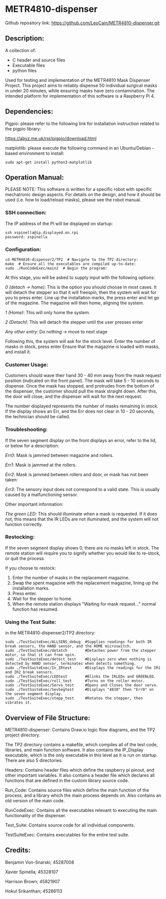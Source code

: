 # METR4810-dispenser
Github repository link:
https://github.com/LeoCain/METR4810-dispenser.git

## Description:
A collection of:
- C header and source files
- Executable files
- python files

Used for testing and implementation of the METR4810 Mask Dispenser Project. This project aims to reliably dispense 50 individual surgical masks in under 20 minutes, while ensuring masks have zero contamination. The intended platform for implementation of this software is a Raspberry Pi 4.

## Dependencies:
Pigpio: please refer to the following link for installation instruction related to the pigpio library:

https://abyz.me.uk/rpi/pigpio/download.html

matplotlib: please execute the following command in an Ubuntu/Debian - based environment to install:
```linux
sudo apt-get install python3-matplotlib
```

## Operation Manual:
PLEASE NOTE: This software is written for a specific robot with specific mechatronic design aspects. For details on the design, and how it should be used (i.e. how to load/reload masks), please see the robot manual.

### SSH connection:
The IP address of the PI will be displayed on startup:
```linux
ssh xspinella@ip.displayed.on.rpi
password: xspinella
```

### Configuration:
```linux
cd METR4810-dispenser2/TP2  # Navigate to the TP2 directory:
make  # Ensure all the executables are compiled up-to-date:
sudo ./RunCodeExec/main2  # Begin the program:
```

At this stage, you will be asked to supply input with the following options:

 *0 (detach -> home)*: This is the option you should choose in most cases. It will detach the stepper so that it will freespin,   then the system will wait for you to press enter. Line up the installation marks, the press enter and let go of the             magazine. The magazine will then home, aligning the system.

 *1 (Home)*: This will only home the system.

 *2 (Detach)*: This will detach the stepper until the user presses enter

 *Any other entry*: Do nothing -> move to next stage

Following this, the system will ask for the stock level. Enter the number of masks in stock, press enter
Ensure that the magazine is loaded with masks, and install it.

### Customer Usage:
Customers should wave their hand 30 - 40 mm away from the mask request position (indicated on the front panel). The mask will take 5 - 10 seconds to dispense. Once the mask has stopped, and protrudes from the bottom of the dispenser, the customer should pull the mask straight down. After this, the door will close, and the dispenser will wait for the next request. 

The number displayed represents the number of masks remaining in stock. If the display shows an Err, and the Err does not clear in 10 - 20 seconds, the technician should be called.

### Troubleshooting:
If the seven segment display on the front displays an error, refer to the lid, or below for a description:

*Err0*: Mask is jammed between magazine and rollers.

*Err1*: Mask is jammed at the rollers.

*Err2*: Mask is jammed between rollers and door, or mask has not been taken:

*Err3*: The sensory input does not correspond to a valid state. This is usually caused by a malfunctioning sensor.

Other important information:

*The green LED*: This should illuminate when a mask is requested. If it does not, this means that the IR LEDs are not illuminated, and the system will not function correctly.

### Restocking:
If the seven segment display shows 0, there are no masks left in stock. The remote station will require you to signify whether you would like to re-stock, or quit the process.

If you choose to restock:

1. Enter the number of masks in the replacement magazine.
2. Swap the spent magazine with the replacement magazine, lining up the installation marks.
3. Press enter.
4. Wait for the stepper to home.
5. When the remote station displays "Waiting for mask request..." normal function has resumed.

### Using the Test Suite:
in the METR4810-dispenser2/TP2 directory:
```linux
sudo ./TestSuiteExec/ALLSENS_debug  #Supplies readings for both IR break sensors, the HAND sensor, and the HOME microswitch.
sudo ./TestSuiteExec/detatch        #Detaches power from the stepper motor, so that it can free spin.
sudo ./TestSuiteExec/detect_test    #Displays zero when nothing is detected by HAND sensor, terminates when detects something.
sudo ./TestSuiteExec/In_IRtest      #Displays the readings for the IR1 and IR2 break sensors.
sudo ./TestSuiteExec/LEDtest        #Blinks the IRLEDs and GREENLED.
sudo ./TestSuiteExec/roll_test      #Turns on the roller motor.
sudo ./TestSuiteExec/Servo_test     #Opens and Closes the door servo.
sudo ./TestSuiteExec/SevSegtest     #Displays "4810" then "Err0" on the seven segment display.
sudo ./TestSuiteExec/stepp_test     #Rotates the stepper, then vibrates it.
```

## Overview of File Structure:
METR4810-dispenser: Contains Draw.io logic flow diagrams, and the TP2 project directory.

The TP2 directory contains a makefile, which compiles all of the test code, libraries, and main function software. It also contains the IP_Display executable, which is the only executable in this level as it is run on startup. There are also 5 directories:

Headers: Contains header files which define the raspberry pi pinout, and other important variables. It also contains a header file which declares all functions that are defined in the custom library source code.

Run_Code: Contains source files which define the main function of the process, and a library which the main process depends on. Also contains an old version of the main code.

RunCodeExec: Contains all the executables relevant to executing the main functionality of the dispenser.

Test_Suite: Contains source code for all individual components.

TestSuiteExec: Contains executables for the entire test suite.


## Credits:
Benjamin Von-Snarski; 45287008

Xavier Spinella; 45328107

Harrison Brown; 45821907

Hokul Srikanthan; 45286113
